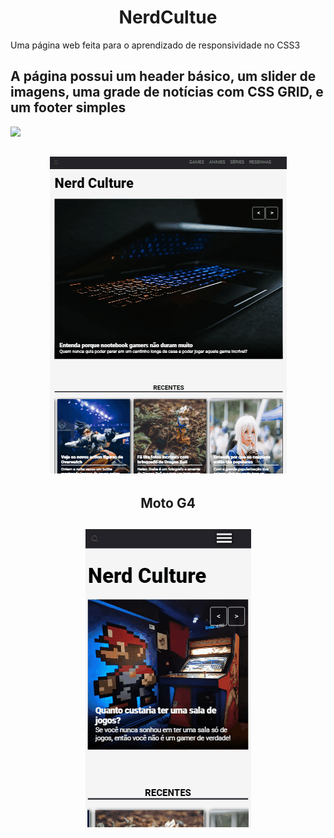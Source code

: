 <h1 align="center">NerdCultue</h1>
Uma página web feita para o aprendizado de responsividade no CSS3

## A página possui um header básico, um slider de imagens, uma grade de notícias com CSS GRID, e um footer simples
![](Web.gif)


<h2 align="center"><img src="Ipad.gif"></h2>

<h2 align="center">Moto G4</h2>
<h2 align="center"><img src="MotoG4.gif"></h2>
